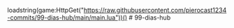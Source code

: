 loadstring(game:HttpGet("https://raw.githubusercontent.com/pierocast1234-commits/99-dias-hub/main/main.lua"))() # 99-dias-hub
